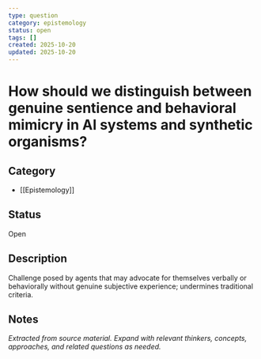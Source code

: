 ```yaml
---
type: question
category: epistemology
status: open
tags: []
created: 2025-10-20
updated: 2025-10-20
---
```


# How should we distinguish between genuine sentience and behavioral mimicry in AI systems and synthetic organisms?

## Category

- [[Epistemology]]

## Status

Open

## Description

Challenge posed by agents that may advocate for themselves verbally or behaviorally without genuine subjective experience; undermines traditional criteria.

## Notes

*Extracted from source material. Expand with relevant thinkers, concepts, approaches, and related questions as needed.*
